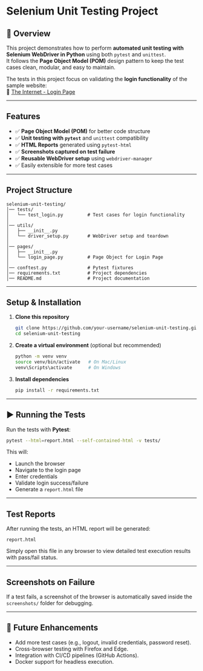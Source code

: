 #  Selenium Unit Testing Project

## 📌 Overview
This project demonstrates how to perform **automated unit testing with Selenium WebDriver in Python** using both `pytest` and `unittest`.  
It follows the **Page Object Model (POM)** design pattern to keep the test cases clean, modular, and easy to maintain.  

The tests in this project focus on validating the **login functionality** of the sample website:  
🔗 [The Internet - Login Page](https://the-internet.herokuapp.com/login)

---

##  Features
- ✅ **Page Object Model (POM)** for better code structure  
- ✅ **Unit testing with `pytest`** and `unittest` compatibility  
- ✅ **HTML Reports** generated using `pytest-html`  
- ✅ **Screenshots captured on test failure**  
- ✅ **Reusable WebDriver setup** using `webdriver-manager`  
- ✅ Easily extensible for more test cases  

---

##  Project Structure
```
selenium-unit-testing/
│── tests/
│   └── test_login.py         # Test cases for login functionality
│
│── utils/
│   ├── __init__.py
│   └── driver_setup.py       # WebDriver setup and teardown
│
│── pages/
│   ├── __init__.py
│   └── login_page.py         # Page Object for Login Page
│
│── conftest.py               # Pytest fixtures
│── requirements.txt          # Project dependencies
│── README.md                 # Project documentation
```

---

##  Setup & Installation

1. **Clone this repository**
   ```bash
   git clone https://github.com/your-username/selenium-unit-testing.git
   cd selenium-unit-testing
   ```

2. **Create a virtual environment** (optional but recommended)
   ```bash
   python -m venv venv
   source venv/bin/activate   # On Mac/Linux
   venv\Scripts\activate      # On Windows
   ```

3. **Install dependencies**
   ```bash
   pip install -r requirements.txt
   ```

---

## ▶ Running the Tests

Run the tests with **Pytest**:
```bash
pytest --html=report.html --self-contained-html -v tests/
```

This will:
- Launch the browser  
- Navigate to the login page  
- Enter credentials  
- Validate login success/failure  
- Generate a `report.html` file  

---

## Test Reports
After running the tests, an HTML report will be generated:  
```
report.html
```
Simply open this file in any browser to view detailed test execution results with pass/fail status.

---

## Screenshots on Failure
If a test fails, a screenshot of the browser is automatically saved inside the `screenshots/` folder for debugging.

---

## 🔮 Future Enhancements
- Add more test cases (e.g., logout, invalid credentials, password reset).  
- Cross-browser testing with Firefox and Edge.  
- Integration with CI/CD pipelines (GitHub Actions).  
- Docker support for headless execution.  
